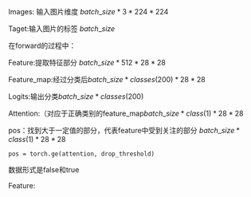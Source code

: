 



Images: 输入图片维度 $batch\_size*3*224*224$

Taget:输入图片的标签 $batch\_size$



在forward的过程中：

Feature:提取特征部分 $batch\_size*512*28*28$

Feature_map:经过分类后$batch\_size*classes(200)*28*28$

Logits:输出分类$batch\_size*classes(200)$



Attention:（对应于正确类别的feature_map$batch\_size*class(1)*28*28$

pos：找到大于一定值的部分，代表feature中受到关注的部分 $batch\_size*class(1)*28*28$

```
pos = torch.ge(attention, drop_threshold)
```

数据形式是false和true













Feature: